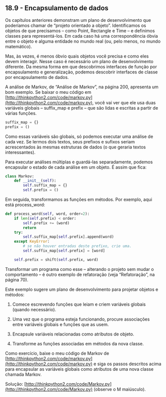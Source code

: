 ## 18.9 - Encapsulamento de dados

Os capítulos anteriores demonstram um plano de desenvolvimento que poderíamos chamar de “projeto orientado a objeto”. Identificamos os objetos de que precisamos – como Point, Rectangle e Time – e definimos classes para representá-los. Em cada caso há uma correspondência óbvia entre o objeto e alguma entidade no mundo real (ou, pelo menos, no mundo matemático).

Mas, às vezes, é menos óbvio quais objetos você precisa e como eles devem interagir. Nesse caso é necessário um plano de desenvolvimento diferente. Da mesma forma em que descobrimos interfaces de função por encapsulamento e generalização, podemos descobrir interfaces de classe por encapsulamento de dados.

A análise de Markov, de “Análise de Markov”, na página 200, apresenta um bom exemplo. Se baixar o meu código em [http://thinkpython2.com/code/markov.py](http://thinkpython2.com/code/markov.py), você vai ver que ele usa duas variáveis globais – suffix\_map e prefix – que são lidas e escritas a partir de várias funções.

```python
suffix_map = {}
prefix = ()
```

Como essas variáveis são globais, só podemos executar uma análise de cada vez. Se lermos dois textos, seus prefixos e sufixos seriam acrescentados às mesmas estruturas de dados (o que geraria textos interessantes).

Para executar análises múltiplas e guardá-las separadamente, podemos encapsular o estado de cada análise em um objeto. É assim que fica:

```python
class Markov:
    def __init__(self):
        self.suffix_map = {}
        self.prefix = ()
```

Em seguida, transformamos as funções em métodos. Por exemplo, aqui está process_word:

```python
def process_word(self, word, order=2):
    if len(self.prefix) < order:
        self.prefix += (word)
        return
    try:
        self.suffix_map[self.prefix].append(word)
    except KeyError:
        # se não houver entradas deste prefixo, crie uma.
        self.suffix_map[self.prefix] = [word]

    self.prefix = shift(self.prefix, word)
```

Transformar um programa como esse – alterando o projeto sem mudar o comportamento – é outro exemplo de refatoração (veja “Refatoração”, na página 70).

Este exemplo sugere um plano de desenvolvimento para projetar objetos e métodos:

1. Comece escrevendo funções que leiam e criem variáveis globais (quando necessário).

2. Uma vez que o programa esteja funcionando, procure associações entre variáveis globais e funções que as usem.

3. Encapsule variáveis relacionadas como atributos de objeto.

4. Transforme as funções associadas em métodos da nova classe.

Como exercício, baixe o meu código de Markov de [http://thinkpython2.com/code/markov.py](http://thinkpython2.com/code/markov.py) e siga os passos descritos acima para encapsular as variáveis globais como atributos de uma nova classe chamada Markov.

Solução: [http://thinkpython2.com/code/Markov.py](http://thinkpython2.com/code/Markov.py) (observe o M maiúsculo).
